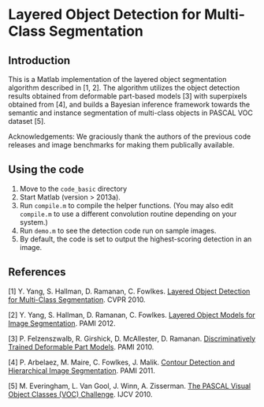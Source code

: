 # Layered Object Detection for Multi-Class Segmentation

## Introduction

This is a Matlab implementation of the layered object segmentation algorithm described in [1, 2]. The algorithm utilizes the object detection results obtained from deformable part-based models [3] with superpixels obtained from [4], and builds a Bayesian inference framework towards the semantic and instance segmentation of multi-class objects in PASCAL VOC dataset [5]. 

Acknowledgements: We graciously thank the authors of the previous code releases and image benchmarks for making them publically available.

## Using the code

1. Move to the `code_basic` directory
2. Start Matlab (version > 2013a).
3. Run `compile.m` to compile the helper functions. (You may also edit `compile.m` to use a different convolution routine depending on your system.)
4. Run `demo.m` to see the detection code run on sample images.
5. By default, the code is set to output the highest-scoring detection in an image.

## References

[1] Y. Yang, S. Hallman, D. Ramanan, C. Fowlkes. [Layered Object Detection for Multi-Class Segmentation](https://yangyi02.github.io/research/layers/index.html). CVPR 2010.

[2] Y. Yang, S. Hallman, D. Ramanan, C. Fowlkes. [Layered Object Models for Image Segmentation](https://yangyi02.github.io/research/layers/index.html). PAMI 2012.

[3] P. Felzenszwalb, R. Girshick, D. McAllester, D. Ramanan. [Discriminatively Trained Deformable Part Models](http://www.rossgirshick.info/latent/). PAMI 2010.

[4] P. Arbelaez, M. Maire, C. Fowlkes, J. Malik. [Contour Detection and Hierarchical Image Segmentation](https://www2.eecs.berkeley.edu/Research/Projects/CS/vision/grouping/resources.html). PAMI 2011.

[5] M. Everingham, L. Van Gool, J. Winn, A. Zisserman. [The PASCAL Visual Object Classes (VOC) Challenge](http://host.robots.ox.ac.uk/pascal/VOC/). IJCV 2010.

